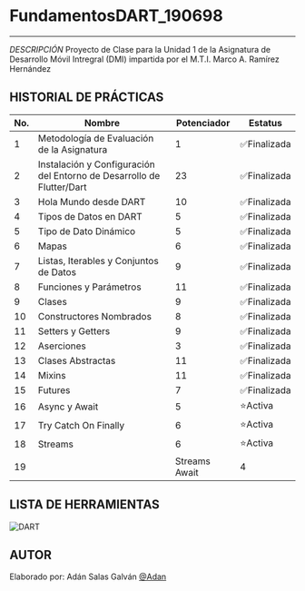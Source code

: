 # FundamentosDART_190698
------------

*DESCRIPCIÓN*
Proyecto de Clase para la Unidad 1 de la Asignatura de Desarrollo Móvil Intregral (DMI) impartida por el M.T.I. Marco A. Ramírez Hernández 

## HISTORIAL DE PRÁCTICAS
|No.|Nombre|Potenciador|Estatus|
|--|--|--|--|
|1|Metodología de Evaluación de la Asignatura|1|✅Finalizada|
|2|Instalación y Configuración del Entorno de Desarrollo de Flutter/Dart|23|✅Finalizada|
|3|Hola Mundo desde DART|10|✅Finalizada|
|4|Tipos de Datos en DART|5|✅Finalizada|
|5|Tipo de Dato Dinámico|5|✅Finalizada|
|6|Mapas|6|✅Finalizada|
|7|Listas, Iterables y Conjuntos de Datos|9|✅Finalizada|
|8|Funciones y Parámetros|11|✅Finalizada|
|9|Clases|9|✅Finalizada|
|10|Constructores Nombrados|8|✅Finalizada|
|11|Setters y Getters|9|✅Finalizada|
|12|Aserciones|3|✅Finalizada|
|13|Clases Abstractas|11|✅Finalizada|
|14|Mixins|11|✅Finalizada|
|15|Futures|7|✅Finalizada|
|16|Async y Await|5|⭐Activa|
|17|Try Catch On Finally|6|⭐Activa|
|18|Streams|6|⭐Activa|
|19||Streams Await|4|⭐Activa|

## LISTA DE HERRAMIENTAS 
![DART](https://img.shields.io/badge/Dart-0175C2?style=for-the-badge&logo=dart&logoColor=white)

## AUTOR
Elaborado por: Adán Salas Galván [@Adan](https://github.com/AztecEagleWarrior)
